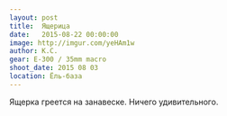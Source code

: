 ```yaml
---
layout: post
title:  Ящерица
date:   2015-08-22 00:00:00
image: http://imgur.com/yeHAm1w
author: К.С.
gear: E-300 / 35mm macro
shoot_date: 2015 08 03
location: Ёль-база
---
```


Ящерка греется на занавеске. Ничего удивительного.
